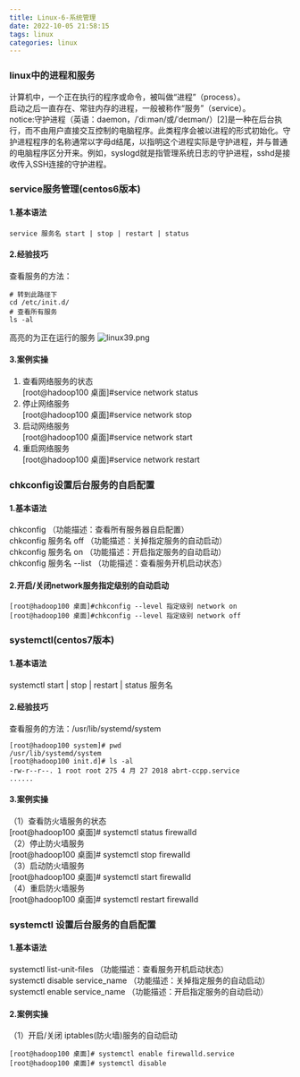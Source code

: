 ```yaml
---
title: Linux-6-系统管理
date: 2022-10-05 21:58:15
tags: linux
categories: linux
---
```

### linux中的进程和服务
计算机中，一个正在执行的程序或命令，被叫做“进程”（process）。  
启动之后一直存在、常驻内存的进程，一般被称作“服务”（service）。    
notice:守护进程（英语：daemon，/ˈdiːmən/或/ˈdeɪmən/）[2]是一种在后台执行，而不由用户直接交互控制的电脑程序。此类程序会被以进程的形式初始化。守护进程程序的名称通常以字母d结尾，以指明这个进程实际是守护进程，并与普通的电脑程序区分开来。例如，syslogd就是指管理系统日志的守护进程，sshd是接收传入SSH连接的守护进程。
### service服务管理(centos6版本)
#### 1.基本语法
```dotnetcli
service 服务名 start | stop | restart | status
```
#### 2.经验技巧
查看服务的方法：
```dotnetcli
# 转到此路径下
cd /etc/init.d/
# 查看所有服务
ls -al
```
高亮的为正在运行的服务
![linux39.png](https://s2.loli.net/2022/10/05/6slTOGVyYF2Cfxz.png)
#### 3.案例实操
1. 查看网络服务的状态  
[root@hadoop100 桌面]#service network status 
1. 停止网络服务  
[root@hadoop100 桌面]#service network stop
1. 启动网络服务  
[root@hadoop100 桌面]#service network start
1. 重启网络服务  
[root@hadoop100 桌面]#service network restart

### chkconfig设置后台服务的自启配置
#### 1.基本语法
chkconfig （功能描述：查看所有服务器自启配置）  
chkconfig 服务名 off （功能描述：关掉指定服务的自动启动）  
chkconfig 服务名 on （功能描述：开启指定服务的自动启动）  
chkconfig 服务名 --list （功能描述：查看服务开机启动状态）  
#### 2.开启/关闭network服务指定级别的自动启动
```dotnetcli
[root@hadoop100 桌面]#chkconfig --level 指定级别 network on
[root@hadoop100 桌面]#chkconfig --level 指定级别 network off
```
### systemctl(centos7版本)
#### 1.基本语法
systemctl    start | stop | restart | status    服务名
#### 2.经验技巧
查看服务的方法：/usr/lib/systemd/system
```dotnetcli
[root@hadoop100 system]# pwd
/usr/lib/systemd/system
[root@hadoop100 init.d]# ls -al
-rw-r--r--. 1 root root 275 4 月 27 2018 abrt-ccpp.service
......
```
#### 3.案例实操
（1）查看防火墙服务的状态  
[root@hadoop100 桌面]# systemctl status firewalld  
（2）停止防火墙服务  
[root@hadoop100 桌面]# systemctl stop firewalld  
（3）启动防火墙服务  
[root@hadoop100 桌面]# systemctl start firewalld  
（4）重启防火墙服务  
[root@hadoop100 桌面]# systemctl restart firewalld  
###  systemctl 设置后台服务的自启配置
#### 1.基本语法
systemctl list-unit-files （功能描述：查看服务开机启动状态）  
systemctl disable service_name （功能描述：关掉指定服务的自动启动）  
systemctl enable service_name （功能描述：开启指定服务的自动启动）  
#### 2.案例实操
（1）开启/关闭 iptables(防火墙)服务的自动启动  
```
[root@hadoop100 桌面]# systemctl enable firewalld.service
[root@hadoop100 桌面]# systemctl disable 
```